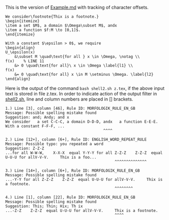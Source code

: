 This is the version of [Example.md](Example.md) with tracking
of character offsets.
```
We consider\footnote{Thix is a footnote.}
\begin{itemize}
\item a set $M$, a domain $\Omega\subset M$, andx
\item a function $f:M \to [0,1]$.
\end{itemize}

With a constant $\epsilon > 0$, we require
\begin{align}
U_\epsilon(x)
    &\subset M \quad\text{for all } x \in \Omega, \notag \\
f(x)    % LINE 11
    &> 0 \quad\text{for all}\ x \in \Omega \label{l1} \\
f(x)
    &= 0 \quad\text{for all} x \in M \setminus \Omega. \label{l2}
\end{align}
```
Here is the output of the command `bash shell2.sh z.tex`, if the above input
text is stored in file z.tex.
In order to indicate action of the output filter in [shell2.sh](shell2.sh),
line and column numbers are placed in \[\] brackets.
```
1.) Line [3], column [46], Rule ID: MORFOLOGIK_RULE_EN_GB
Message: Possible spelling mistake found
Suggestion: and; Andy; and x
We consider   a set C-C-C, a domain D-D-D, andx   a function E-E-E.  With a constant F-F-F, ...
                                           ^^^^                                             

2.) Line [12+], column [6+], Rule ID: ENGLISH_WORD_REPEAT_RULE
Message: Possible typo: you repeated a word
Suggestion: Z-Z-Z
...for all W-W-W,    X-X-X  equal Y-Y-Y for all Z-Z-Z    Z-Z-Z  equal U-U-U for allV-V-V.     Thix is a foo...
                                                ^^^^^^^^^^^^^^                                             

3.) Line [14+], column [6+], Rule ID: MORFOLOGIK_RULE_EN_GB
Message: Possible spelling mistake found
...-Y-Y for all Z-Z-Z    Z-Z-Z  equal U-U-U for allV-V-V.     Thix is a footnote. 
                                                ^^^^^^^^                          

4.) Line [1], column [22], Rule ID: MORFOLOGIK_RULE_EN_GB
Message: Possible spelling mistake found
Suggestion: This; Thin; Hix; Th ix
...-Z-Z    Z-Z-Z  equal U-U-U for allV-V-V.     Thix is a footnote. 
                                                ^^^^                
```
